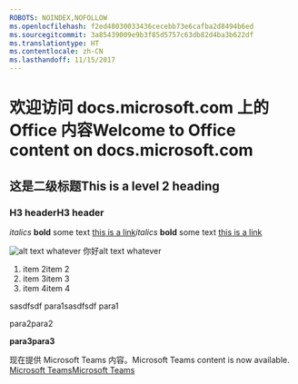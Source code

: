 ```yaml
---
ROBOTS: NOINDEX,NOFOLLOW
ms.openlocfilehash: f2ed48030033436cecebb73e6cafba2d8494b6ed
ms.sourcegitcommit: 3a85439009e9b3f85d5757c63db82d4ba3b622df
ms.translationtype: HT
ms.contentlocale: zh-CN
ms.lasthandoff: 11/15/2017
---
```

# <a name="welcome-to-office-content-on-docsmicrosoftcom"></a><span data-ttu-id="ae1f4-101">欢迎访问 docs.microsoft.com 上的 Office 内容</span><span class="sxs-lookup"><span data-stu-id="ae1f4-101">Welcome to Office content on docs.microsoft.com</span></span>
## <a name="this-is-a-level-2-heading"></a><span data-ttu-id="ae1f4-102">这是二级标题</span><span class="sxs-lookup"><span data-stu-id="ae1f4-102">This is a level 2 heading</span></span>
### <a name="h3-header"></a><span data-ttu-id="ae1f4-103">H3 header</span><span class="sxs-lookup"><span data-stu-id="ae1f4-103">H3 header</span></span>

<span data-ttu-id="ae1f4-104">*italics*
**bold** some text [this is a link](Office-365-groups.md)</span><span class="sxs-lookup"><span data-stu-id="ae1f4-104">*italics*
**bold** some text [this is a link](Office-365-groups.md)</span></span>

<span data-ttu-id="ae1f4-105">![alt text whatever](media/Overview-Microsoft-Teams-image1.png) 你好</span><span class="sxs-lookup"><span data-stu-id="ae1f4-105">alt text whatever</span></span>
1. <span data-ttu-id="ae1f4-106">item 2</span><span class="sxs-lookup"><span data-stu-id="ae1f4-106">item 2</span></span>
2. <span data-ttu-id="ae1f4-107">item 3</span><span class="sxs-lookup"><span data-stu-id="ae1f4-107">item 3</span></span>
3. <span data-ttu-id="ae1f4-108">item 4</span><span class="sxs-lookup"><span data-stu-id="ae1f4-108">item 4</span></span>





<span data-ttu-id="ae1f4-109">sasdfsdf para1</span><span class="sxs-lookup"><span data-stu-id="ae1f4-109">sasdfsdf para1</span></span>

<span data-ttu-id="ae1f4-110">para2</span><span class="sxs-lookup"><span data-stu-id="ae1f4-110">para2</span></span>

<span data-ttu-id="ae1f4-111">**para3**</span><span class="sxs-lookup"><span data-stu-id="ae1f4-111">**para3**</span></span>




<span data-ttu-id="ae1f4-112">现在提供 Microsoft Teams 内容。</span><span class="sxs-lookup"><span data-stu-id="ae1f4-112">Microsoft Teams content is now available.</span></span>
[<span data-ttu-id="ae1f4-113">Microsoft Teams</span><span class="sxs-lookup"><span data-stu-id="ae1f4-113">Microsoft Teams</span></span>](https://docs.microsoft.com/MicrosoftTeams)
